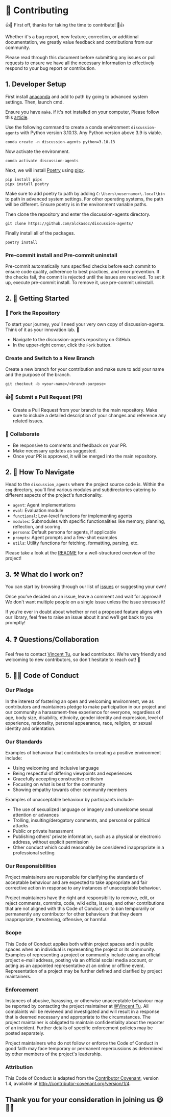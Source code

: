 # 🚀 Contributing 

👍🎉 First off, thanks for taking the time to contribute! 🎉👍

Whether it's a bug report, new feature, correction, or additional documentation, we greatly value feedback and contributions from our community.

Please read through this document before submitting any issues or pull requests to ensure we have all the necessary information to effectively respond to your bug report or contribution.

## 1. Developer Setup

First install [anaconda](https://docs.anaconda.com/free/anaconda/install/windows/) and add to path by going to advanced system settings. Then, launch cmd.

Ensure you have `make`. if it's not installed on your computer, Please follow this [article](https://earthly.dev/blog/makefiles-on-windows/).


Use the following command to create a conda environment `discussion-agents` with Python version 3.10.13. Any Python version above 3.9 is viable.
```
conda create -n discussion-agents python=3.10.13
```
Now activate the environment.
```
conda activate discussion-agents
```
Next, we will install [Poetry](https://python-poetry.org/docs/) using [pipx](https://pipx.pypa.io/stable/docs/).
```
pip install pipx
pipx install poetry
```
Make sure to add poetry to path by adding `C:\Users\<username>\.local\bin` to path in advanced system settings. For other operating systems, the path will be different. Ensure poetry is in the environment variable paths.

Then clone the repository and enter the discussion-agents directory.
``` 
git clone https://github.com/alckasoc/discussion-agents/

```
Finally install all of the packages.
```
poetry install
```
### Pre-commit install and Pre-commit uninstall

Pre-commit automatically runs specified checks before each commit to ensure code quality, adherence to best practices, and error prevention. If the checks fail, the commit is rejected until the issues are resolved. To set it up, execute pre-commit install. To remove it, use pre-commit uninstall.


## 2. 💪 Getting Started

### 🍴 Fork the Repository

To start your journey, you'll need your very own copy of discussion-agents. Think of it as your innovation lab. 🧪

- Navigate to the discussion-agents repository on GitHub.
- In the upper-right corner, click the `Fork` button.


### Create and Switch to a New Branch

Create a new branch for your contribution and make sure to add your name and the purpose of the branch.

```
git checkout -b <your-name>/<branch-purpose>

```
### 👍🎉 Submit a Pull Request (PR)

- Create a Pull Request from your branch to the main repository. Make sure to include a detailed description of your changes and reference any related issues.

### 🤝 Collaborate

- Be responsive to comments and feedback on your PR.
- Make necessary updates as suggested.
- Once your PR is approved, it will be merged into the main repository. 


## 2. 🧭 How To Navigate

Head to the `discussion_agents` where the project source code is. Within the `cog` directory, you'll find various modules and subdirectories catering to different aspects of the project's functionality.

- `agent`: Agent implementations
- `eval`: Evaluation module
- `functional`: Low-level functions for implementing agents
- `modules`: Submodules with specific functionalities like memory, planning, reflection, and scoring.
- `persona`: Default persona for agents, if applicable
- `prompts`: Agent prompts and a few-shot examples
- `utils`: Utility functions for fetching, formatting, parsing, etc.


Please take a look at the [README](https://github.com/alckasoc/discussion-agents/blob/main/README.md) for a well-structured overview of the project!

## 3. ⚒️ What do I work on?

You can start by browsing through our list of [issues](https://github.com/alckasoc/discussion-agents/issues) or suggesting your own!

Once you’ve decided on an issue, leave a comment and wait for approval! We don't want multiple people on a single issue unless the issue stresses it! 

If you’re ever in doubt about whether or not a proposed feature aligns with our library, feel free to raise an issue about it and we’ll get back to you promptly!

## 4. ❓  Questions/Collaboration

Feel free to contact [Vincent Tu](https://www.linkedin.com/in/vincent%2Dtu%2D422b18208/), our lead contributor. We're very friendly and welcoming to new contributors, so don't hesitate to reach out! 🙂


## 5. 👨‍💻 Code of Conduct

### Our Pledge

In the interest of fostering an open and welcoming environment, we as contributors and maintainers pledge to make participation in our project and our community a harassment-free experience for everyone, regardless of age, body size, disability, ethnicity, gender identity and expression, level of experience, nationality, personal appearance, race, religion, or sexual identity and orientation.

### Our Standards

Examples of behaviour that contributes to creating a positive environment include:

- Using welcoming and inclusive language
- Being respectful of differing viewpoints and experiences
- Gracefully accepting constructive criticism
- Focusing on what is best for the community
- Showing empathy towards other community members

Examples of unacceptable behaviour by participants include:

- The use of sexualized language or imagery and unwelcome sexual attention or advances
- Trolling, insulting/derogatory comments, and personal or political attacks
- Public or private harassment
- Publishing others' private information, such as a physical or electronic address, without explicit permission
- Other conduct which could reasonably be considered inappropriate in a professional setting

### Our Responsibilities

Project maintainers are responsible for clarifying the standards of acceptable behaviour and are expected to take appropriate and fair corrective action in response to any instances of unacceptable behaviour.

Project maintainers have the right and responsibility to remove, edit, or reject comments, commits, code, wiki edits, issues, and other contributions that are not aligned with this Code of Conduct, or to ban temporarily or permanently any contributor for other behaviours that they deem inappropriate, threatening, offensive, or harmful.

### Scope

This Code of Conduct applies both within project spaces and in public spaces when an individual is representing the project or its community. Examples of representing a project or community include using an official project e-mail address, posting via an official social media account, or acting as an appointed representative at an online or offline event. Representation of a project may be further defined and clarified by project maintainers.

### Enforcement

Instances of abusive, harassing, or otherwise unacceptable behaviour may be reported by contacting the project maintainer at [@Vincent Tu](https://github.com/alckasoc). All complaints will be reviewed and investigated and will result in a response that is deemed necessary and appropriate to the circumstances. The project maintainer is obligated to maintain confidentiality about the reporter of an incident. Further details of specific enforcement policies may be posted separately.

Project maintainers who do not follow or enforce the Code of Conduct in good faith may face temporary or permanent repercussions as determined by other members of the project's leadership.

### Attribution

This Code of Conduct is adapted from the [Contributor Covenant](https://www.contributor-covenant.org/), version 1.4, available at http://contributor-covenant.org/version/1/4.


## Thank you for your consideration in joining us 😃🤝🙏